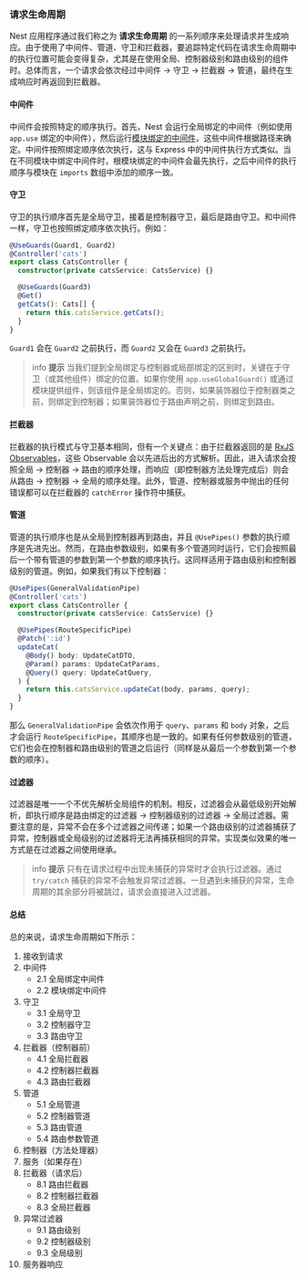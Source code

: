 ### 请求生命周期

Nest 应用程序通过我们称之为 **请求生命周期** 的一系列顺序来处理请求并生成响应。由于使用了中间件、管道、守卫和拦截器，要追踪特定代码在请求生命周期中的执行位置可能会变得复杂，尤其是在使用全局、控制器级别和路由级别的组件时。总体而言，一个请求会依次经过中间件 → 守卫 → 拦截器 → 管道，最终在生成响应时再返回到拦截器。

#### 中间件

中间件会按照特定的顺序执行。首先，Nest 会运行全局绑定的中间件（例如使用 `app.use` 绑定的中间件），然后运行[模块绑定的中间件](/middleware)，这些中间件根据路径来确定。中间件按照绑定顺序依次执行，这与 Express 中的中间件执行方式类似。当在不同模块中绑定中间件时，根模块绑定的中间件会最先执行，之后中间件的执行顺序与模块在 `imports` 数组中添加的顺序一致。

#### 守卫

守卫的执行顺序首先是全局守卫，接着是控制器守卫，最后是路由守卫。和中间件一样，守卫也按照绑定顺序依次执行。例如：

```typescript
@UseGuards(Guard1, Guard2)
@Controller('cats')
export class CatsController {
  constructor(private catsService: CatsService) {}

  @UseGuards(Guard3)
  @Get()
  getCats(): Cats[] {
    return this.catsService.getCats();
  }
}
```

`Guard1` 会在 `Guard2` 之前执行，而 `Guard2` 又会在 `Guard3` 之前执行。

> info **提示** 当我们提到全局绑定与控制器或局部绑定的区别时，关键在于守卫（或其他组件）绑定的位置。如果你使用 `app.useGlobalGuard()` 或通过模块提供组件，则该组件是全局绑定的。否则，如果装饰器位于控制器类之前，则绑定到控制器；如果装饰器位于路由声明之前，则绑定到路由。

#### 拦截器

拦截器的执行模式与守卫基本相同，但有一个关键点：由于拦截器返回的是 [RxJS Observables](https://github.com/ReactiveX/rxjs)，这些 Observable 会以先进后出的方式解析。因此，进入请求会按照全局 → 控制器 → 路由的顺序处理，而响应（即控制器方法处理完成后）则会从路由 → 控制器 → 全局的顺序处理。此外，管道、控制器或服务中抛出的任何错误都可以在拦截器的 `catchError` 操作符中捕获。

#### 管道

管道的执行顺序也是从全局到控制器再到路由，并且 `@UsePipes()` 参数的执行顺序是先进先出。然而，在路由参数级别，如果有多个管道同时运行，它们会按照最后一个带有管道的参数到第一个参数的顺序执行。这同样适用于路由级别和控制器级别的管道。例如，如果我们有以下控制器：

```typescript
@UsePipes(GeneralValidationPipe)
@Controller('cats')
export class CatsController {
  constructor(private catsService: CatsService) {}

  @UsePipes(RouteSpecificPipe)
  @Patch(':id')
  updateCat(
    @Body() body: UpdateCatDTO,
    @Param() params: UpdateCatParams,
    @Query() query: UpdateCatQuery,
  ) {
    return this.catsService.updateCat(body, params, query);
  }
}
```

那么 `GeneralValidationPipe` 会依次作用于 `query`、`params` 和 `body` 对象，之后才会运行 `RouteSpecificPipe`，其顺序也是一致的。如果有任何参数级别的管道，它们也会在控制器和路由级别的管道之后运行（同样是从最后一个参数到第一个参数的顺序）。

#### 过滤器

过滤器是唯一一个不优先解析全局组件的机制。相反，过滤器会从最低级别开始解析，即执行顺序是路由绑定的过滤器 → 控制器级别的过滤器 → 全局过滤器。需要注意的是，异常不会在多个过滤器之间传递；如果一个路由级别的过滤器捕获了异常，控制器或全局级别的过滤器将无法再捕获相同的异常。实现类似效果的唯一方式是在过滤器之间使用继承。

> info **提示** 只有在请求过程中出现未捕获的异常时才会执行过滤器。通过 `try/catch` 捕获的异常不会触发异常过滤器。一旦遇到未捕获的异常，生命周期的其余部分将被跳过，请求会直接进入过滤器。

#### 总结

总的来说，请求生命周期如下所示：

1. 接收到请求
2. 中间件
   - 2.1 全局绑定中间件
   - 2.2 模块绑定中间件
3. 守卫
   - 3.1 全局守卫
   - 3.2 控制器守卫
   - 3.3 路由守卫
4. 拦截器（控制器前）
   - 4.1 全局拦截器
   - 4.2 控制器拦截器
   - 4.3 路由拦截器
5. 管道
   - 5.1 全局管道
   - 5.2 控制器管道
   - 5.3 路由管道
   - 5.4 路由参数管道
6. 控制器（方法处理器）
7. 服务（如果存在）
8. 拦截器（请求后）
   - 8.1 路由拦截器
   - 8.2 控制器拦截器
   - 8.3 全局拦截器
9. 异常过滤器
   - 9.1 路由级别
   - 9.2 控制器级别
   - 9.3 全局级别
10. 服务器响应